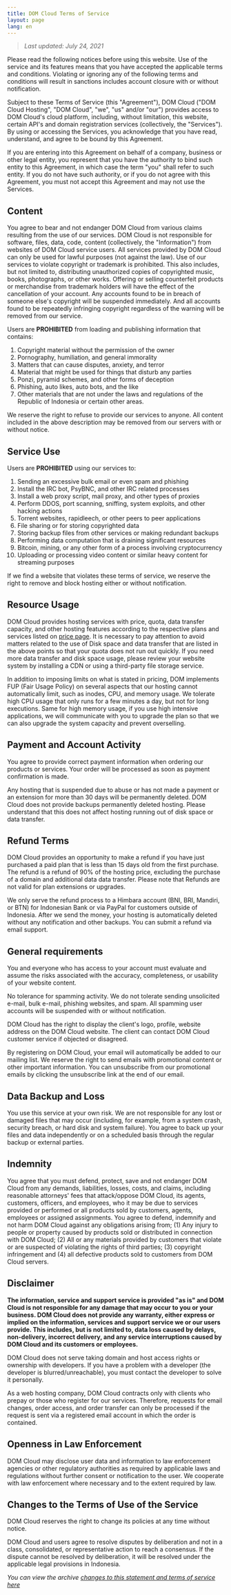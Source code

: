 ```yaml
---
title: DOM Cloud Terms of Service
layout: page
lang: en
---
```


> *Last updated: July 24, 2021*

Please read the following notices before using this website. Use of the service and its features means that you have accepted the applicable terms and conditions. Violating or ignoring any of the following terms and conditions will result in sanctions includes account closure with or without notification.

Subject to these Terms of Service (this "Agreement"), DOM Cloud ("DOM Cloud Hosting", "DOM Cloud", "we", "us" and/or "our") provides access to DOM Cloud's cloud platform, including, without limitation, this website, certain API's and domain registration services (collectively, the "Services"). By using or accessing the Services, you acknowledge that you have read, understand, and agree to be bound by this Agreement.

If you are entering into this Agreement on behalf of a company, business or other legal entity, you represent that you have the authority to bind such entity to this Agreement, in which case the term "you" shall refer to such entity. If you do not have such authority, or if you do not agree with this Agreement, you must not accept this Agreement and may not use the Services.

## Content

You agree to bear and not endanger DOM Cloud from various claims resulting from the use of our services. DOM Cloud is not responsible for software, files, data, code, content (collectively, the "Information") from websites of DOM Cloud service users. All services provided by DOM Cloud can only be used for lawful purposes (not against the law). Use of our services to violate copyright or trademark is prohibited. This also includes, but not limited to, distributing unauthorized copies of copyrighted music, books, photographs, or other works. Offering or selling counterfeit products or merchandise from trademark holders will have the effect of the cancellation of your account. Any accounts found to be in breach of someone else's copyright will be suspended immediately. And all accounts found to be repeatedly infringing copyright regardless of the warning will be removed from our service.

Users are **PROHIBITED** from loading and publishing information that contains:

1. Copyright material without the permission of the owner
2. Pornography, humiliation, and general immorality
3. Matters that can cause disputes, anxiety, and terror
4. Material that might be used for things that disturb any parties
5. Ponzi, pyramid schemes, and other forms of deception
6. Phishing, auto likes, auto bots, and the like
7. Other materials that are not under the laws and regulations of the Republic of Indonesia or certain other areas.

We reserve the right to refuse to provide our services to anyone. All content included in the above description may be removed from our servers with or without notice.

## Service Use

Users are **PROHIBITED** using our services to:

1. Sending an excessive bulk email or even spam and phishing
2. Install the IRC bot, PsyBNC, and other IRC related processes
3. Install a web proxy script, mail proxy, and other types of proxies
4. Perform DDOS, port scanning, sniffing, system exploits, and other hacking actions
5. Torrent websites, rapidleech, or other peers to peer applications
6. File sharing or for storing copyrighted data
7. Storing backup files from other services or making redundant backups
8. Performing data computation that is draining significant resources
9. Bitcoin, mining, or any other form of a process involving cryptocurrency
10. Uploading or processing video content or similar heavy content for streaming purposes

If we find a website that violates these terms of service, we reserve the right to remove and block hosting either or without notification.

## Resource Usage

DOM Cloud provides hosting services with price, quota, data transfer capacity, and other hosting features according to the respective plans and services listed on [price page](/price). It is necessary to pay attention to avoid matters related to the use of Disk space and data transfer that are listed in the above points so that your quota does not run out quickly. If you need more data transfer and disk space usage, please review your website system by installing a CDN or using a third-party file storage service.

In addition to imposing limits on what is stated in pricing, DOM implements FUP (Fair Usage Policy) on several aspects that our hosting cannot automatically limit, such as inodes, CPU, and memory usage. We tolerate high CPU usage that only runs for a few minutes a day, but not for long executions. Same for high memory usage, if you use high intensive applications, we will communicate with you to upgrade the plan so that we can also upgrade the system capacity and prevent overselling.


## Payment and Account Activity

You agree to provide correct payment information when ordering our products or services. Your order will be processed as soon as payment confirmation is made.

Any hosting that is suspended due to abuse or has not made a payment or an extension for more than 30 days will be permanently deleted. DOM Cloud does not provide backups permanently deleted hosting. Please understand that this does not affect hosting running out of disk space or data transfer.

## Refund Terms

DOM Cloud provides an opportunity to make a refund if you have just purchased a paid plan that is less than 15 days old from the first purchase. The refund is a refund of 90% of the hosting price, excluding the purchase of a domain and additional data data transfer. Please note that Refunds are not valid for plan extensions or upgrades.

We only serve the refund process to a Himbara account (BNI, BRI, Mandiri, or BTN) for Indonesian Bank or via PayPal for customers outside of Indonesia. After we send the money, your hosting is automatically deleted without any notification and other backups. You can submit a refund via email support.

## General requirements

You and everyone who has access to your account must evaluate and assume the risks associated with the accuracy, completeness, or usability of your website content.

No tolerance for spamming activity. We do not tolerate sending unsolicited e-mail, bulk e-mail, phishing websites, and spam. All spamming user accounts will be suspended with or without notification.

DOM Cloud has the right to display the client's logo, profile, website address on the DOM Cloud website. The client can contact DOM Cloud customer service if objected or disagreed.

By registering on DOM Cloud, your email will automatically be added to our mailing list. We reserve the right to send emails with promotional content or other important information. You can unsubscribe from our promotional emails by clicking the unsubscribe link at the end of our email.

## Data Backup and Loss

You use this service at your own risk. We are not responsible for any lost or damaged files that may occur (including, for example, from a system crash, security breach, or hard disk and system failure). You agree to back up your files and data independently or on a scheduled basis through the regular backup or external parties.

## Indemnity

You agree that you must defend, protect, save and not endanger DOM Cloud from any demands, liabilities, losses, costs, and claims, including reasonable attorneys' fees that attack/oppose DOM Cloud, its agents, customers, officers, and employees, who it may be due to services provided or performed or all products sold by customers, agents, employees or assigned assignments. You agree to defend, indemnify and not harm DOM Cloud against any obligations arising from; (1) Any injury to people or property caused by products sold or distributed in connection with DOM Cloud; (2) All or any materials provided by customers that violate or are suspected of violating the rights of third parties; (3) copyright infringement and (4) all defective products sold to customers from DOM Cloud servers.

## Disclaimer

**The information, service and support service is provided "as is" and DOM Cloud is not responsible for any damage that may occur to you or your business. DOM Cloud does not provide any warranty, either express or implied on the information, services and support service we or our users provide. This includes, but is not limited to, data loss caused by delays, non-delivery, incorrect delivery, and any service interruptions caused by DOM Cloud and its customers or employees.**

DOM Cloud does not serve taking domain and host access rights or ownership with developers. If you have a problem with a developer (the developer is blurred/unreachable), you must contact the developer to solve it personally.

As a web hosting company, DOM Cloud contracts only with clients who prepay or those who register for our services. Therefore, requests for email changes, order access, and order transfer can only be processed if the request is sent via a registered email account in which the order is contained.

## Openness in Law Enforcement

DOM Cloud may disclose user data and information to law enforcement agencies or other regulatory authorities as required by applicable laws and regulations without further consent or notification to the user. We cooperate with law enforcement where necessary and to the extent required by law.

## Changes to the Terms of Use of the Service

DOM Cloud reserves the right to change its policies at any time without notice.

DOM Cloud and users agree to resolve disputes by deliberation and not in a class, consolidated, or representative action to reach a consensus. If the dispute cannot be resolved by deliberation, it will be resolved under the applicable legal provisions in Indonesia.

*You can view the archive [changes to this statement and terms of service here](https://github.com/domcloud/domcloud-io/commits/master/service.mdx)*